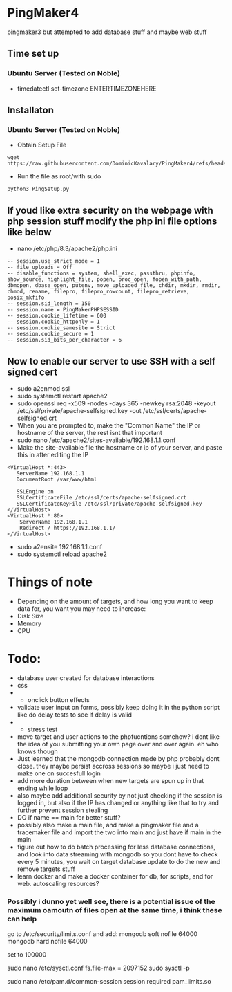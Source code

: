 # PingMaker4
pingmaker3 but attempted to add database stuff and maybe web stuff

## Time set up
### Ubuntu Server (Tested on Noble)
- timedatectl set-timezone ENTERTIMEZONEHERE

## Installaton
### Ubuntu Server (Tested on Noble)
- Obtain Setup File
```
wget https://raw.githubusercontent.com/DominicKavalary/PingMaker4/refs/heads/main/PingSetup.py
```
- Run the file as root/with sudo
```
python3 PingSetup.py
```
## If youd like extra security on the webpage with php session stuff modify the php ini file options like below
- nano /etc/php/8.3/apache2/php.ini
```
-- session.use_strict_mode = 1
-- file_uploads = Off
-- disable_functions = system, shell_exec, passthru, phpinfo, show_source, highlight_file, popen, proc_open, fopen_with_path, dbmopen, dbase_open, putenv, move_uploaded_file, chdir, mkdir, rmdir, chmod, rename, filepro, filepro_rowcount, filepro_retrieve, posix_mkfifo
-- session.sid_length = 150
-- session.name = PingMakerPHPSESSID
-- session.cookie_lifetime = 600
-- session.cookie_httponly = 1
-- session.cookie_samesite = Strict
-- session.cookie_secure = 1
-- session.sid_bits_per_character = 6
```

  
## Now to enable our server to use SSH with a self signed cert
- sudo a2enmod ssl
- sudo systemctl restart apache2
- sudo openssl req -x509 -nodes -days 365 -newkey rsa:2048 -keyout /etc/ssl/private/apache-selfsigned.key -out /etc/ssl/certs/apache-selfsigned.crt
- When you are prompted to, make the "Common Name" the IP or hostname of the server, the rest isnt that important
- sudo nano /etc/apache2/sites-available/192.168.1.1.conf
- 	Make the site-available file the hostname or ip of your server, and paste this in after editing the IP
```
<VirtualHost *:443>
   ServerName 192.168.1.1
   DocumentRoot /var/www/html

   SSLEngine on
   SSLCertificateFile /etc/ssl/certs/apache-selfsigned.crt
   SSLCertificateKeyFile /etc/ssl/private/apache-selfsigned.key
</VirtualHost>
<VirtualHost *:80>
	ServerName 192.168.1.1
	Redirect / https://192.168.1.1/
</VirtualHost>
```
- sudo a2ensite 192.168.1.1.conf
- sudo systemctl reload apache2


# Things of note
- Depending on the amount of targets, and how long you want to keep data for, you want you may need to increase:
-   Disk Size
-   Memory
-   CPU


# Todo:
- database user created for database interactions
- css
- 	- onclick button effects
- validate user input on forms, possibly keep doing it in the python script like do delay tests to see if delay is valid
- - stress test
- move target and user actions to the phpfucntions somehow? i dont like the idea of you submitting your own page over and over again. eh who knows though
- Just learned that the mongodb connection made by php probably dont close. they maybe persist accross sessions so maybe i just need to make one on succesfull login
- add more duration between when new targets are spun up in that ending while loop
- also maybe add additional security by not just checking if the session is logged in, but also if the IP has changed or anything like that to try and further prevent session stealing
- DO if name == main for better stuff?
- possibly also make a main file, and make a pingmaker file and a tracemaker file and import the two into main and just have if main in the main
- figure out how to do batch processing for less database connections, and look into data streaming with mongodb so you dont have to check every 5 minutes, you wait on target database update to do the new and remove targets stuff
- learn docker and make a docker container for db, for scripts, and for web. autoscaling resources?


### Possibly i dunno yet well see, there is a potential issue of the maximum oamoutn of files open at the same time, i think these can help
go to /etc/security/limits.conf and add:
mongodb soft nofile 64000
mongodb hard nofile 64000

set to 100000

sudo nano /etc/sysctl.conf
fs.file-max = 2097152
sudo sysctl -p

sudo nano /etc/pam.d/common-session
session required pam_limits.so
